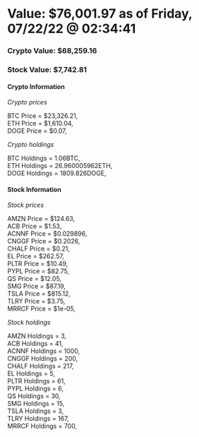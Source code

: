 # Value: $76,001.97 as of Friday, 07/22/22 @ 02:34:41 

### Crypto Value: $68,259.16

### Stock Value: $7,742.81

#### Crypto Information 
*Crypto prices* 

BTC Price = $23,326.21,  
ETH Price = $1,610.04,  
DOGE Price = $0.07,  


*Crypto holdings* 

BTC Holdings = 1.06BTC,  
ETH Holdings = 26.960005962ETH,  
DOGE Holdings = 1809.826DOGE,  


#### Stock Information 

*Stock prices* 

AMZN Price = $124.63,  
ACB Price = $1.53,  
ACNNF Price = $0.029896,  
CNGGF Price = $0.2026,  
CHALF Price = $0.21,  
EL Price = $262.57,  
PLTR Price = $10.49,  
PYPL Price = $82.75,  
QS Price = $12.05,  
SMG Price = $87.19,  
TSLA Price = $815.12,  
TLRY Price = $3.75,  
MRRCF Price = $1e-05,  


*Stock holdings* 

AMZN Holdings = 3,  
ACB Holdings = 41,  
ACNNF Holdings = 1000,  
CNGGF Holdings = 200,  
CHALF Holdings = 217,  
EL Holdings = 5,  
PLTR Holdings = 61,  
PYPL Holdings = 6,  
QS Holdings = 30,  
SMG Holdings = 15,  
TSLA Holdings = 3,  
TLRY Holdings = 167,  
MRRCF Holdings = 700,  


